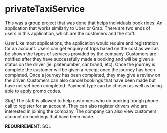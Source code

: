 # privateTaxiService

This was a group project that was done that helps individuals book rides. An application that works similarly to Uber or Grab. There are two ends of users in this application, which are the customers and the staff. 

_User_
Like most applications, the application would require and registration for an account. Users can get enquiry of trips based on the cost as well as be shown the types of services provided by the company. Customers are notified after they have successfully made a booking and will be given a status on the driver (ie. platenumber, car brand, etc). Once the journey is complete the customer will be given a receipt once the journey has been completed. Once a journey has been completed, they may give a review on the driver. Customers can also cancel bookings that have been made but have not yet been completed. Payment type can be chosen as well as being able to apply promo codes.

_Staff_
The staff is allowed to help customers who do booking trough phone call to register for an account. They can also register drivers who are interested in joining the company. The company can also view customers account on bookings that have been made.

**REQURIREMENT**:
SQL
